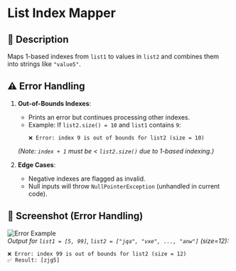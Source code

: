 # List Index Mapper  

## 📖 Description  
Maps 1-based indexes from `list1` to values in `list2` and combines them into strings like `"value5"`.  

## ⚠️ Error Handling  
1. **Out-of-Bounds Indexes**:  
   - Prints an error but continues processing other indexes.  
   - Example: If `list2.size() = 10` and `list1` contains `9`:  
     ```
     ❌ Error: index 9 is out of bounds for list2 (size = 10)
     ```  
   *(Note: `index + 1` must be < `list2.size()` due to 1-based indexing.)*  

2. **Edge Cases**:  
   - Negative indexes are flagged as invalid.  
   - Null inputs will throw `NullPointerException` (unhandled in current code).  

## 📸 Screenshot (Error Handling)  
![Error Example](error_screenshot.png)  
*Output for `list1 = [5, 99]`, `list2 = ["jqa", "vxe", ..., "anw"]` (size=12):*  
```plaintext
❌ Error: index 99 is out of bounds for list2 (size = 12)
✅ Result: [zjg5]
